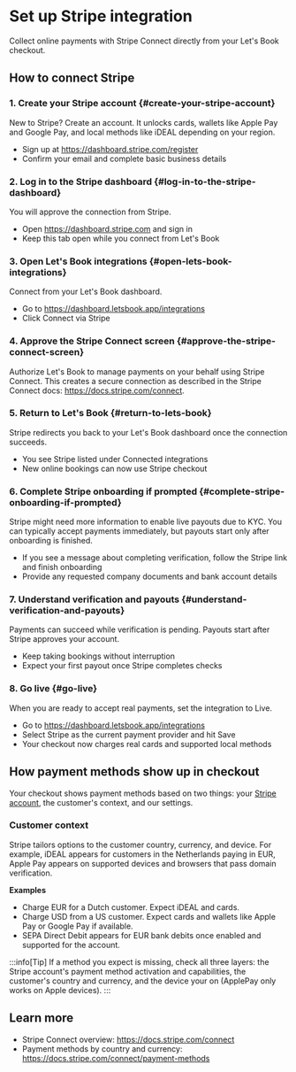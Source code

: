 # Set up Stripe integration

Collect online payments with Stripe Connect directly from your Let's Book checkout.

## How to connect Stripe

### 1. Create your Stripe account {#create-your-stripe-account}

New to Stripe? Create an account. It unlocks cards, wallets like Apple Pay and Google Pay, and local methods like iDEAL depending on your region.

- Sign up at https://dashboard.stripe.com/register
- Confirm your email and complete basic business details

### 2. Log in to the Stripe dashboard {#log-in-to-the-stripe-dashboard}

You will approve the connection from Stripe.

- Open https://dashboard.stripe.com and sign in
- Keep this tab open while you connect from Let's Book

### 3. Open Let's Book integrations {#open-lets-book-integrations}

Connect from your Let's Book dashboard.

- Go to https://dashboard.letsbook.app/integrations
- Click Connect via Stripe

### 4. Approve the Stripe Connect screen {#approve-the-stripe-connect-screen}

Authorize Let's Book to manage payments on your behalf using Stripe Connect. This creates a secure connection as described in the Stripe Connect docs: https://docs.stripe.com/connect.

### 5. Return to Let's Book {#return-to-lets-book}

Stripe redirects you back to your Let's Book dashboard once the connection succeeds.

- You see Stripe listed under Connected integrations
- New online bookings can now use Stripe checkout

### 6. Complete Stripe onboarding if prompted {#complete-stripe-onboarding-if-prompted}

Stripe might need more information to enable live payouts due to KYC. You can typically accept payments immediately, but payouts start only after onboarding is finished.

- If you see a message about completing verification, follow the Stripe link and finish onboarding
- Provide any requested company documents and bank account details

### 7. Understand verification and payouts {#understand-verification-and-payouts}

Payments can succeed while verification is pending. Payouts start after Stripe approves your account.

- Keep taking bookings without interruption
- Expect your first payout once Stripe completes checks

### 8. Go live {#go-live}

When you are ready to accept real payments, set the integration to Live.

- Go to https://dashboard.letsbook.app/integrations
- Select Stripe as the current payment provider and hit Save
- Your checkout now charges real cards and supported local methods

## How payment methods show up in checkout

Your checkout shows payment methods based on two things: your [Stripe account](https://dashboard.stripe.com/settings/payment_methods), the customer's context, and our settings.

### Customer context

Stripe tailors options to the customer country, currency, and device. For example, iDEAL appears for customers in the Netherlands paying in EUR, Apple Pay appears on supported devices and browsers that pass domain verification.

**Examples**

- Charge EUR for a Dutch customer. Expect iDEAL and cards.
- Charge USD from a US customer. Expect cards and wallets like Apple Pay or Google Pay if available.
- SEPA Direct Debit appears for EUR bank debits once enabled and supported for the account.

:::info[Tip]
If a method you expect is missing, check all three layers: the Stripe account's payment method activation and capabilities, the customer's country and currency, and the device your on (ApplePay only works on Apple devices).
:::

## Learn more

- Stripe Connect overview: https://docs.stripe.com/connect
- Payment methods by country and currency: https://docs.stripe.com/connect/payment-methods
